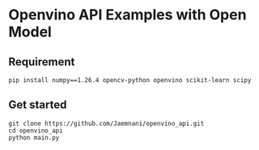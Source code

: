 # Openvino API Examples with Open Model

## Requirement
```
pip install numpy==1.26.4 opencv-python openvino scikit-learn scipy
```

## Get started
```
git clone https://github.com/Jaemnani/openvino_api.git
cd openvino_api
python main.py
```
